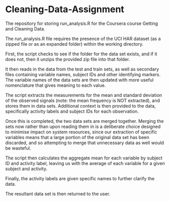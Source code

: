 # Cleaning-Data-Assignment
The repository for storing run_analysis.R for the Coursera course Getting and Cleaning Data.

The run_analysis.R file requires the presence of the UCI HAR dataset (as a zipped file or as an expanded folder) within the working directory.

First, the script checks to see if the folder for the data set exists, and if it does not, then it unzips the provided zip file into that folder.

It then reads in the data from the test and train sets, as well as secondary files containing variable names, subject IDs and other identifying markers. The variable names of the data sets are then updated with more useful nomenclature that gives meaning to each value.

The script extracts the measurements for the mean and standard deviation of the observed signals (note: the mean frequency is NOT extracted), and stores them in data sets. Additional context is then provided to the data, specifically activity labels and subject IDs for each observation.

Once this is completed, the two data sets are merged together. Merging the sets now rather than upon reading them in is a deliberate choice designed to minimise impact on system resources, since our extraction of specific variables means that a large portion of the original data set has been discarded, and so attempting to merge that unnecessary data as well would be wasteful.

The script then calculates the aggregate mean for each variable by subject ID and activity label, leaving us with the average of each variable for a given subject and activity.

Finally, the activity labels are given specific names to further clarify the data.

The resultant data set is then returned to the user.
